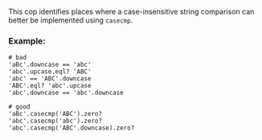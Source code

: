 This cop identifies places where a case-insensitive string comparison
can better be implemented using `casecmp`.

### Example:
    # bad
    'aBc'.downcase == 'abc'
    'abc'.upcase.eql? 'ABC'
    'abc' == 'ABC'.downcase
    'ABC'.eql? 'abc'.upcase
    'abc'.downcase == 'abc'.downcase

    # good
    'aBc'.casecmp('ABC').zero?
    'abc'.casecmp('abc').zero?
    'abc'.casecmp('ABC'.downcase).zero?